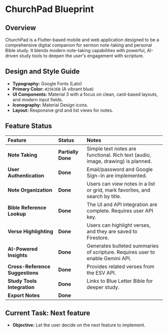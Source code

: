 # ChurchPad Blueprint

## Overview

ChurchPad is a Flutter-based mobile and web application designed to be a comprehensive digital companion for sermon note-taking and personal Bible study. It blends modern note-taking capabilities with powerful, AI-driven study tools to deepen the user's engagement with scripture.

## Design and Style Guide

*   **Typography:** Google Fonts (Lato)
*   **Primary Color:** `#2563EB` (A vibrant blue)
*   **UI Components:** Material 3 with a focus on clean, card-based layouts, and modern input fields.
*   **Iconography:** Material Design icons.
*   **Layout:** Responsive grid and list views for notes.

## Feature Status

| Feature | Status | Notes |
| :--- | :--- | :--- |
| **Note Taking** | **Partially Done** | Simple text notes are functional. Rich text (audio, image, drawing) is planned. |
| **User Authentication** | **Done** | Email/password and Google Sign-In are implemented. |
| **Note Organization** | **Done** | Users can view notes in a list or grid, mark favorites, and search by title. |
| **Bible Reference Lookup**| **Done** | The UI and API integration are complete. Requires user API key. |
| **Verse Highlighting** | **Done** | Users can highlight verses, and they are saved to Firestore. |
| **AI-Powered Insights** | **Done** | Generates bulleted summaries of scripture. Requires user to enable Gemini API. |
| **Cross-Reference Suggestions** | **Done** | Provides related verses from the ESV API. |
| **Study Tools Integration**| **Done** | Links to Blue Letter Bible for deeper study. |
| **Export Notes** | **Done** | |


## Current Task: Next feature

*   **Objective:** Let the user decide on the next feature to implement.

